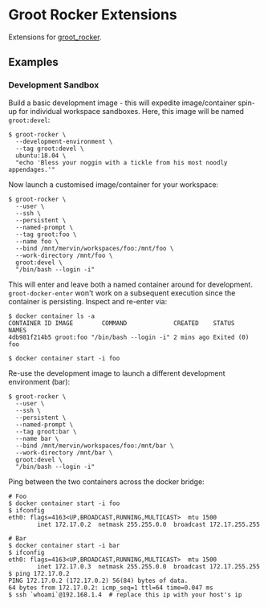 # Groot Rocker Extensions

Extensions for [groot_rocker](https://github.com/stonier/groot_rocker).

## Examples

### Development Sandbox

Build a basic development image - this will expedite image/container spin-up for
individual workspace sandboxes. Here, this image will be named `groot:devel`:

```
$ groot-rocker \
  --development-environment \
  --tag groot:devel \
  ubuntu:18.04 \
  "echo 'Bless your noggin with a tickle from his most noodly appendages.'"
```

Now launch a customised image/container for your workspace:

```
$ groot-rocker \
  --user \
  --ssh \
  --persistent \
  --named-prompt \
  --tag groot:foo \
  --name foo \
  --bind /mnt/mervin/workspaces/foo:/mnt/foo \
  --work-directory /mnt/foo \
  groot:devel \
  "/bin/bash --login -i"
```

This will enter and leave both a named container around for development. `groot-docker-enter` won't work on a subsequent execution since the container is persisting. Inspect and re-enter via:

```
$ docker container ls -a
CONTAINER ID IMAGE        COMMAND             CREATED    STATUS     NAMES
4db981f214b5 groot:foo "/bin/bash --login -i" 2 mins ago Exited (0) foo

$ docker container start -i foo
```

Re-use the development image to launch a different development environment (bar):

```
$ groot-rocker \
  --user \
  --ssh \
  --persistent \
  --named-prompt \
  --tag groot:bar \
  --name bar \
  --bind /mnt/mervin/workspaces/foo:/mnt/bar \
  --work-directory /mnt/bar \
  groot:devel \
  "/bin/bash --login -i"
```

Ping between the two containers across the docker bridge:

```
# Foo
$ docker container start -i foo
$ ifconfig
eth0: flags=4163<UP,BROADCAST,RUNNING,MULTICAST>  mtu 1500
        inet 172.17.0.2  netmask 255.255.0.0  broadcast 172.17.255.255

# Bar
$ docker container start -i bar
$ ifconfig
eth0: flags=4163<UP,BROADCAST,RUNNING,MULTICAST>  mtu 1500
        inet 172.17.0.3  netmask 255.255.0.0  broadcast 172.17.255.255
$ ping 172.17.0.2
PING 172.17.0.2 (172.17.0.2) 56(84) bytes of data.
64 bytes from 172.17.0.2: icmp_seq=1 ttl=64 time=0.047 ms
$ ssh `whoami`@192.168.1.4  # replace this ip with your host's ip
```
